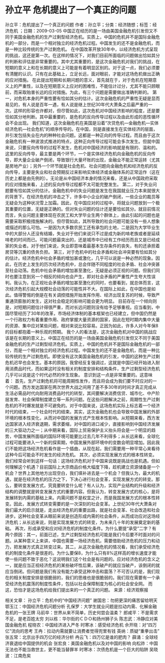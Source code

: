 # 孙立平  危机提出了一个真正的问题

孙立平：危机提出了一个真正的问题
作者：孙立平；分类：经济随想；标签：经济危机 ；日期：2009-03-05
中国正在经历的是一场由美国金融危机引发但又不同于美国金融危机的生产过剩型经济危机。实质上，中国的危机并不是国际金融危机的一部分，而是一个相对独立的经济危机过程。中国发生的还不是金融危机，而是一种比较传统的生产过剩危机。
在中国改革开放30年中，以经济危机方式呈现的挑战，这还是第一次。在这样的情况下，对我们目前所面临的问题做出恰如其分的判断和评估是非常重要的。其中尤其重要的，是这次金融危机对我们的挑战，在短期的意义上和在长期的意义上可能是有着明显区别的。对于这一点，我们必须要有清醒的认识。只有在此基础上，立足长远，面对眼前，才能对这场危机做出正确的应对措施。
在此提出短期和长期问题的意义，首先就在于，对于危机在短期意义上的严重性，以及在短期意义上应对的困难性，不能估计过分，尤其不能只顾眼前，而采取贻害长远的应对措施。为此，有三个问题是需要做出准确判断的。
第一，对危机本身的严重性要有恰如其分的估计。这次金融危机的严重性无疑是显而易见的，有人说是百年一遇，有人说是继上世纪30年代大萧条之后最严重的一次。这样的形容也许都对，但尽管如此，这次危机对中国经济影响的程度，还是要恰如其分地判断。其中最重要的，是危机的反向传导过程以及由此形成的恶性循环会不会出现。
我们知道，这次金融危机在美国是沿着“次贷危机—金融危机—实体经济危机—社会危机”的顺序传导的。在中国，则是直接发生在实体经济的层面，并引发包括失业在内的种种社会问题。这都是一种正向的传导过程。而且由于这次金融危机有一种波浪式推进的特点，这种正向传导过程可能会多次发生。但就中国来说，只要反向传导的过程不发生，危机对中国经济的影响就是有限的、温和的。这里的反向传导，最主要是两个环节，一个是实体经济危机向金融危机的反向传导，即大量企业破产倒闭，导致银行大量坏账的出现，金融业不能正常运转（尤其是房地产业）；另外一个环节就是社会危机、社会问题向金融危机和经济危机的反向传导，主要是失业和社会预期反过来影响实体经济或金融体系的正常运作（这在历史上都是由先例的）。无论是从中国经济本身的情况来看，还是从中国政府采取的应对措施来看，上述的反向传导过程都不太可能完整发生。
第二，对于失业问题要有恰如其分的估计。金融危机中的失业问题是发生在我国就业压力本来就很大的背景下。在经济危机的冲击之下，许多中小企业的破产倒闭，一些企业的裁员等无疑会为这种状况雪上加霜。因此，在中国应对的过程中，将就业问题放到一个极其重要的位置，无疑是正确的。但对失业问题的估计还是要恰如其分。就目前情况而言，失业问题主要体现在农民工和大学毕业生两个群体上，由此引起的问题也是需要采取积极措施解决的。但尽管如此，其所导致的社会问题可能没有一些人想象或描述的那么可怕。一是因为大多数农民工还有承包的土地，二是因为大学毕业生中的大部分人还没有结婚，失业对于他们来说只不过是成为新的啃老族或者是延续啃老的时间而已。可能问题最突出的，还是城市中已经有工作经历而且又是已经成家的失业者。对于他们来说，失业即意味着最基本生存条件的丧失，有的还承担着房贷等沉重的债务负担。
第三，对于危机中的社会矛盾和社会冲突要有恰如其分的估计。经济危机中社会矛盾的增加甚或激化，几乎可以说是一种必然的现象。因此，在历史上发生的历次经济危机中，总会伴随不同程度的社会矛盾、社会冲突甚至社会动荡。危机中社会矛盾的增加甚至激化，无疑是必须正视的问题。但我们同时也要注意到另一个相反的倾向也会产生，即对社会矛盾的严重性产生夸大性误判。我认为，在正视社会矛盾的增加甚至激化的同时，也要看到，就总体而言，这次经济危机引起大规模社会动荡的可能性并不大。在国际上如此，在中国也是如此。值得警惕的倒是在有关调控措施开始发挥作用、经济出现复苏的时候，导致严重通货膨胀的发生，这对社会稳定的影响可能会更为明显。
目前存在一个倾向则是，对短期问题估计得很严重，而对长远问题则没有给予足够重视。应当看到，中国尽管经历了30年的改革，市场经济体制的基本框架也已经建立，但中国仍然是一个行政权力有着重要作用、政府掌握大量资源的国家，因此在短时期内集中大量的资源、集中应对某些问题，相对来说比较容易。正因为如此，许多人对今年保8的目标都抱着一种乐观的预期。
我个人的看法是，这次金融危机对中国的挑战应该是在长期的意义上。中国正在经历的是一场由美国金融危机引发但又不同于美国金融危机的生产过剩型经济危机。实质上，中国的危机并不是国际金融危机的一部分，而是一个相对独立的经济危机过程。中国发生的还不是金融危机，而是一种比较传统的生产过剩危机。即使没有这次美国金融危机的引发，中国的这种生产过剩危机迟早也会发生。基本的原因，我曾经反复强调过，这就是中国已经开始进入耐用消费品时代，而如果这时没有相关的制度安排和结构条件，生产过剩型经济危机几乎可以说是这个时代必然的伴生现象。
意识到这一点是非常重要的。这意味着：
首先，生产过剩危机将可能周期性发作，而且将会成为我们要不时应对的一个问题。西方发达国家在两次世界大战之间用了差不多30年的时间才真正完成从生活必需品时代向耐用消费品时代的转型，其间要解决消费信贷、城市化、中产阶层发育、社会保障制度建立等一系列问题。在这些问题解决之前，周期性生产过剩危机的不时爆发就是不可避免的。对于中国来说，这场危机实际上标志着一个经济时代的结束，一个社会时代的结束。其实，这次金融危机也会导致中国发展的外部环境的根本性变化，从而对中国的发展方式产生根本性影响。从短期来看，西方发达国家进入经济衰退期，需求萎缩，对中国的进口减少，直接影响到中国经济发展的三大驱动力之一；从中期来看，国际上贸易保护主义抬头将会是一个明显的趋势，中国发展所面临的国际环境可能要比过去几年不利得多；从长远来看，全球化过程可能要进入一个新的探索期，中国发展外部环境中的变数会明显增加。因此我们不能把这场经济危机看作是一个插曲，从现在起，我们需要用一种平常心来看待这种今后可能会不时发生的经济危机。
其次，必须实现发展方式的根本性转变。我们经常会听到这样一句话：这场经济危机对于中国来说既是挑战也是机遇。但如何理解这个机遇？目前国际上大宗商品价格大幅度下降，趁机建立资源储备是一个机会？世界上其他地方出现空白，我们填补进去是一个机会？但我认为，最大的机遇，就是在经济危机的压力之下，下决心进行社会变革，实现发展方式的转变。那么，要转变发展方式，究竟要转变什么呢？有人认为，实现产业结构的升级和经济结构的调整就是转变发展方式的重要内容。但我认为，转变发展方式的核心，是将发展转到内需的基础上来。内需问题不是权宜之计，而是我国发展方式的根本性转变。因此，发展方式转变需要的是一次深刻的社会变革。上世纪30年代大萧条对我们最大的启示就是，走出经济危机的重要出路，就是社会变革、社会改造和社会进步。这种社会变革从眼前来说是创造形成内需的社会条件，从而成功应对这场经济危机；从长远来说，则是实现发展方式的转变，为未来几十年的发展奠定新的基础。
再次，形成承受和应对经济危机的制度化条件。为什么要提“承受”二字？有两个原因：其一，前面已述，生产过剩型经济危机可能是我们今后要不时面对的问题。从某种意义上来讲，中国也需要一场经济危机，需要借助经济危机的压力和动力，把发展方式真正转变过来。其二，从这次金融危机的情况看，我们承受经济危机的制度化条件是很差的。为什么要保8，为什么只有8%这样高的增长速度才能使一些问题不致于恶化？这说明我们这个社会是有问题的。应对经济危机的含义之一，就是应当正视经济危机的某些破坏性后果，该破产的就应当破产，该倒闭的就应当倒闭。但问题是我们有没有能力承受这种冲击和震荡？不可否认的是，我们现在的相关制度安排是很脆弱的，我们的思维也是很脆弱的。我们现在需要有一个承受经济危机震荡的制度性条件，包括以社会保障制度为核心的社会安全网。
而这，恐怕才是这场危机给我们提出来的一个真正的问题。
来源：经济观察报

相关文章：
孙立平：危机中的“中国经济问题”
谢国忠：勿把更深的痛苦留给明天
鄂玉江：中国经济危机问题分析
孔保罗：大学生就业问题是拉动内需、化解金融危机的一张王牌
马前卒：世界从来不简单，历史何尝会温柔？
郎咸平：不是需求不足，是老百姓太穷
刘以栋：华尔街的ＣＤＯ和扬州狮子头
陈志武：冷静应对美国金融危机
程晓农：中国经济进入严冬
时寒冰：感受经济危机
佘开晓：对“四万亿”流向的思考
王冉：拉动内需就要让消费者觉得兜里有钱
英纳：质疑“重拳出击”
张五常：北京出手四万亿的经济分析
冉云飞：四万亿是谁的肥肉？
薛涌：全球经济衰退给中国提供的机会
张宏良：美国金融危机以及对中国的影响
向松祚：中国无法也不能当救世主，更不能当替罪羊
时寒冰：次债危机是一个巨大的陷阱
吴晓波：江南危矣
